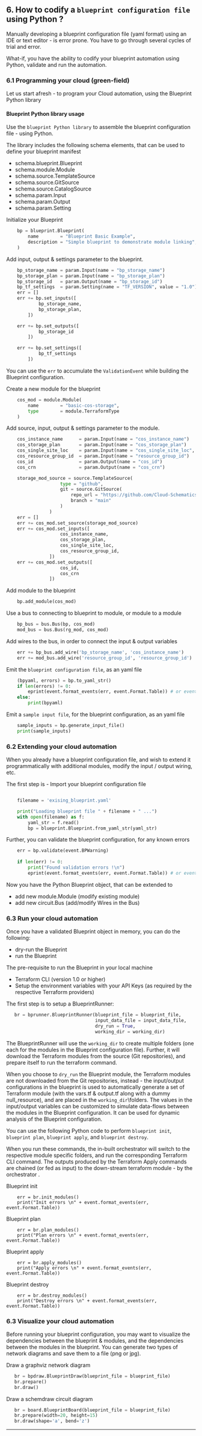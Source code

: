
## 6. How to codify a `blueprint configuration file` using Python ?

Manually developing a blueprint configuration file (yaml format) using an IDE or text editor - is error prone.  You have to go through several cycles of trial and error.

What-if, you have the ability to codify your blueprint automation using Python, validate and run the automation.  

### 6.1 Programming your cloud (green-field)

Let us start afresh - to program your Cloud automation, using the Blueprint Python library

#### Blueprint Python library usage

  Use the `blueprint Python library` to assemble the blueprint configuration file - using Python.

  The library includes the following schema elements, that can be used to define your blueprint manifest
  * schema.blueprint.Blueprint
  * schema.module.Module
  * schema.source.TemplateSource
  * schema.source.GitSource
  * schema.source.CatalogSource
  * schema.param.Input
  * schema.param.Output
  * schema.param.Setting

Initialize your Blueprint

```python
    bp = blueprint.Blueprint(
        name        = "Blueprint Basic Example",
        description = "Simple blueprint to demonstrate module linking",
    )
```

Add input, output & settings parameter to the blueprint.

```python
    bp_storage_name = param.Input(name = "bp_storage_name")
    bp_storage_plan = param.Input(name = "bp_storage_plan")
    bp_storage_id   = param.Output(name = "bp_storage_id")
    bp_tf_settings  = param.Setting(name = "TF_VERSION", value = "1.0")
    err = []
    err += bp.set_inputs([
            bp_storage_name,
            bp_storage_plan,
        ])

    err += bp.set_outputs([
            bp_storage_id
        ])

    err += bp.set_settings([
            bp_tf_settings
        ])
```

You can use the `err` to accumulate the `ValidationEvent` while building the Blueprint configuration.

Create a new module for the blueprint

```python
    cos_mod = module.Module(
        name        = "basic-cos-storage", 
        type        = module.TerraformType
    )
```

Add source, input, output & settings parameter to the module.

```python
    cos_instance_name      = param.Input(name = "cos_instance_name")
    cos_storage_plan       = param.Input(name = "cos_storage_plan")
    cos_single_site_loc    = param.Input(name = "cos_single_site_loc", value = "ams03")
    cos_resource_group_id  = param.Input(name = "resource_group_id")
    cos_id                 = param.Output(name = "cos_id")
    cos_crn                = param.Output(name = "cos_crn")

    storage_mod_source = source.TemplateSource(
                    type = "github", 
                    git = source.GitSource(
                        repo_url = "https://github.com/Cloud-Schematics/blueprint-example-modules/tree/main/IBM-Storage",
                        branch = "main"
                    )
                )
    err = []
    err += cos_mod.set_source(storage_mod_source)
    err += cos_mod.set_inputs([
                    cos_instance_name, 
                    cos_storage_plan, 
                    cos_single_site_loc, 
                    cos_resource_group_id, 
                ])
    err += cos_mod.set_outputs([
                    cos_id,
                    cos_crn
                ])
```

Add module to the blueprint

```python
    bp.add_module(cos_mod)
```

Use a bus to connecting to blueprint to module, or module to a module

```python
    bp_bus = bus.Bus(bp, cos_mod)
    mod_bus = bus.Bus(rg_mod, cos_mod)
```

Add wires to the bus, in order to connect the input & output variables

```python
    err += bp_bus.add_wire('bp_storage_name', 'cos_instance_name')
    err += mod_bus.add_wire('resource_group_id', 'resource_group_id')
```

Emit the `blueprint configuration file`, as an yaml file

```python
    (bpyaml, errors) = bp.to_yaml_str()
    if len(errors) != 0:
        eprint(event.format_events(err, event.Format.Table)) # or event.Format.Json
    else:
        print(bpyaml)
```

Emit a `sample input file`, for the blueprint configuration, as an yaml file

```python
    sample_inputs = bp.generate_input_file()
    print(sample_inputs)

```

### 6.2 Extending your cloud automation

When you already have a blueprint configuration file, and wish to extend it programmatically with additional modules, modify the input / output wiring, etc.

The first step is - Import your blueprint configuration file

```python

    filename = 'exising_blueprint.yaml'

    print("Loading blueprint file " + filename + " ...")
    with open(filename) as f:
        yaml_str = f.read()
        bp = blueprint.Blueprint.from_yaml_str(yaml_str)

```

Further, you can validate the blueprint configuration, for any known errors

```python
    err = bp.validate(event.BPWarning)
    
    if len(err) != 0:
        print("Found validation errors !\n")
        eprint(event.format_events(err, event.Format.Table)) # or event.Format.Json
```

Now you have the Python Blueprint object, that can be extended to 
* add new module.Module (modify existing module)
* add new circuit.Bus (add/modify Wires in the Bus)

### 6.3 Run your cloud automation

Once you have a validated Blueprint object in memory, you can do the following:
* dry-run the Blueprint 
* run the Blueprint

The pre-requisite to run the Blueprint in your local machine 
* Terraform CLI (version 1.0 or higher)
* Setup the environment variables with your API Keys (as required by the respective Terraform providers)

The first step is to setup a BlueprintRunner:

```python
   br = bprunner.BlueprintRunner(blueprint_file = blueprint_file, 
                                 input_data_file = input_data_file, 
                                 dry_run = True,
                                 working_dir = working_dir)

```

The BlueprintRunner will use the `working_dir` to create multiple folders (one each for the modules in the Blueprint configuration file).  Further, it will download the Terraform modules from the source (Git repositories), and prepare itself to run the terraform command.

When you choose to `dry_run` the Blueprint module, the Terraform modules are not downloaded from the Git repositories, instead - the input/output configurations in the blueprint is used to automatically generate a set of Terraform module (with the vars.tf & output.tf along with a dummy null_resource), and are placed in the `working_dir`\folders.  The values in the input/output variables can be customized to simulate data-flows between the modules in the Blueprint configuration.  It can be used for dynamic analysis of the Blueprint configuration.

You can use the following Python code to perform `blueprint init`, `blueprint plan`, `blueprint apply`, and `blueprint destroy`.  

When you run these commands, the in-built orchestrator will switch to the respective module specific folders, and run the corresponding Terraform CLI command.   The outputs produced by the Terraform Apply commands are chained (or fed as input) to the down-stream terraform module - by the orchestrator .

Blueprint init
```
    err = br.init_modules()
    print("Init errors \n" + event.format_events(err, event.Format.Table))
```

Blueprint plan
```
    err = br.plan_modules()
    print("Plan errors \n" + event.format_events(err, event.Format.Table))
```

Blueprint apply
```
    err = br.apply_modules()
    print("Apply errors \n" + event.format_events(err, event.Format.Table))
```

Blueprint destroy
```
    err = br.destroy_modules()
    print("Destroy errors \n" + event.format_events(err, event.Format.Table))
```

### 6.3 Visualize your cloud automation

Before running your blueprint configuration, you may want to visualize the dependencies between the blueprint & modules, and the dependencies between the modules in the blueprint.  You can generate two types of network diagrams and save them to a file (png or jpg).

Draw a graphviz network diagram

```python
   br = bpdraw.BlueprintDraw(blueprint_file = blueprint_file)
   br.prepare()
   br.draw()
```

Draw a schemdraw circuit diagram

```python
   br = board.BlueprintBoard(blueprint_file = blueprint_file)
   br.prepare(width=20, height=15)
   br.draw(shape='a', bend='z')
```

---
